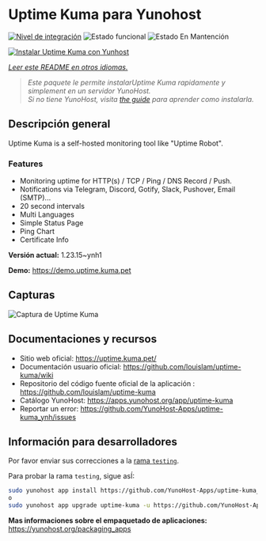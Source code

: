 <!--
Este archivo README esta generado automaticamente<https://github.com/YunoHost/apps/tree/master/tools/readme_generator>
No se debe editar a mano.
-->

# Uptime Kuma para Yunohost

[![Nivel de integración](https://dash.yunohost.org/integration/uptime-kuma.svg)](https://ci-apps.yunohost.org/ci/apps/uptime-kuma/) ![Estado funcional](https://ci-apps.yunohost.org/ci/badges/uptime-kuma.status.svg) ![Estado En Mantención](https://ci-apps.yunohost.org/ci/badges/uptime-kuma.maintain.svg)

[![Instalar Uptime Kuma con Yunhost](https://install-app.yunohost.org/install-with-yunohost.svg)](https://install-app.yunohost.org/?app=uptime-kuma)

*[Leer este README en otros idiomas.](./ALL_README.md)*

> *Este paquete le permite instalarUptime Kuma rapidamente y simplement en un servidor YunoHost.*  
> *Si no tiene YunoHost, visita [the guide](https://yunohost.org/install) para aprender como instalarla.*

## Descripción general

Uptime Kuma is a self-hosted monitoring tool like "Uptime Robot".

### Features

- Monitoring uptime for HTTP(s) / TCP / Ping / DNS Record / Push.
- Notifications via Telegram, Discord, Gotify, Slack, Pushover, Email (SMTP)...
- 20 second intervals
- Multi Languages
- Simple Status Page
- Ping Chart
- Certificate Info


**Versión actual:** 1.23.15~ynh1

**Demo:** <https://demo.uptime.kuma.pet>

## Capturas

![Captura de Uptime Kuma](./doc/screenshots/example.jpg)

## Documentaciones y recursos

- Sitio web oficial: <https://uptime.kuma.pet/>
- Documentación usuario oficial: <https://github.com/louislam/uptime-kuma/wiki>
- Repositorio del código fuente oficial de la aplicación : <https://github.com/louislam/uptime-kuma>
- Catálogo YunoHost: <https://apps.yunohost.org/app/uptime-kuma>
- Reportar un error: <https://github.com/YunoHost-Apps/uptime-kuma_ynh/issues>

## Información para desarrolladores

Por favor enviar sus correcciones a la [rama `testing`](https://github.com/YunoHost-Apps/uptime-kuma_ynh/tree/testing).

Para probar la rama `testing`, sigue asÍ:

```bash
sudo yunohost app install https://github.com/YunoHost-Apps/uptime-kuma_ynh/tree/testing --debug
o
sudo yunohost app upgrade uptime-kuma -u https://github.com/YunoHost-Apps/uptime-kuma_ynh/tree/testing --debug
```

**Mas informaciones sobre el empaquetado de aplicaciones:** <https://yunohost.org/packaging_apps>
